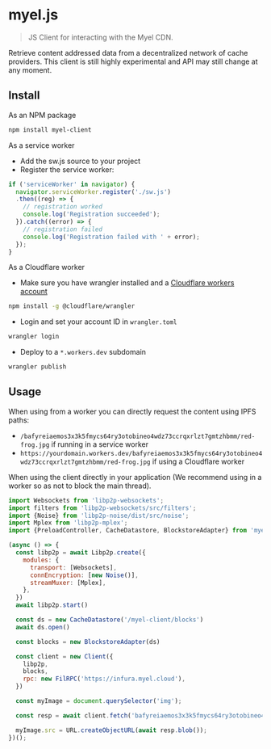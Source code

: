 # myel.js

> JS Client for interacting with the Myel CDN.

Retrieve content addressed data from a decentralized network of cache providers. This client
is still highly experimental and API may still change at any moment.

## Install

As an NPM package
```sh
npm install myel-client
```

As a service worker
- Add the sw.js source to your project
- Register the service worker:
```js
if ('serviceWorker' in navigator) {
  navigator.serviceWorker.register('./sw.js')
  .then((reg) => {
    // registration worked
    console.log('Registration succeeded');
  }).catch((error) => {
    // registration failed
    console.log('Registration failed with ' + error);
  });
}
```

As a Cloudflare worker
- Make sure you have wrangler installed and a [Cloudflare workers account](https://dash.cloudflare.com/sign-up/workers)
```sh
npm install -g @cloudflare/wrangler
```
- Login and set your account ID in `wrangler.toml`
```sh
wrangler login
```
- Deploy to a `*.workers.dev` subdomain
```sh
wrangler publish
```

## Usage

When using from a worker you can directly request the content using IPFS paths:
- `/bafyreiaemos3x3k5fmycs64ry3otobineo4wdz73ccrqxrlzt7gmtzhbmm/red-frog.jpg` if running in a service worker
- `https://yourdomain.workers.dev/bafyreiaemos3x3k5fmycs64ry3otobineo4wdz73ccrqxrlzt7gmtzhbmm/red-frog.jpg` if using a Cloudflare worker

When using the client directly in your application (We recommend using in a worker so as not to block the main thread).
```js
import Websockets from 'libp2p-websockets';
import filters from 'libp2p-websockets/src/filters';
import {Noise} from 'libp2p-noise/dist/src/noise';
import Mplex from 'libp2p-mplex';
import {PreloadController, CacheDatastore, BlockstoreAdapter} from 'myel-client';

(async () => {
  const libp2p = await Libp2p.create({
    modules: {
      transport: [Websockets],
      connEncryption: [new Noise()],
      streamMuxer: [Mplex],
    },
  })
  await libp2p.start()

  const ds = new CacheDatastore('/myel-client/blocks')
  await ds.open()

  const blocks = new BlockstoreAdapter(ds)

  const client = new Client({
    libp2p,
    blocks,
    rpc: new FilRPC('https://infura.myel.cloud'),
  })

  const myImage = document.querySelector('img');

  const resp = await client.fetch('bafyreiaemos3x3k5fmycs64ry3otobineo4wdz73ccrqxrlzt7gmtzhbmm/red-frog.jpg')

  myImage.src = URL.createObjectURL(await resp.blob());
})();
```
